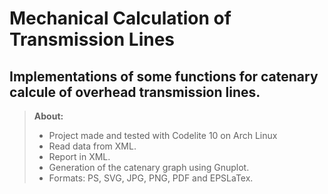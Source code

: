 Mechanical Calculation of Transmission Lines
============================================

Implementations of some functions for catenary calcule of overhead transmission lines.
--------------------------------------------------------------------------------------

> **About:**
> 
>- Project made and tested with Codelite 10 on Arch Linux
>- Read data from XML.
>- Report in XML.
>- Generation of the catenary graph using Gnuplot. 
>- Formats: PS, SVG, JPG, PNG, PDF and EPSLaTex.
